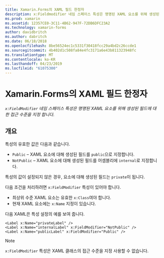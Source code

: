 ```yaml
---
title: Xamarin.Forms의 XAML 필드 한정자
description: x:Fieldmodifier 네임 스페이스 특성은 명명된 XAML 요소를 위해 생성된 필드에 대한 접근 수준을 지정합니다.
ms.prod: xamarin
ms.assetid: 12357CE0-3C11-4B62-947F-72DB6DFC23A2
ms.technology: xamarin-forms
author: davidbritch
ms.author: dabritch
ms.date: 06/18/2018
ms.openlocfilehash: 8be56524ec1c5331f30418fcc29a4bd2c26ccde1
ms.sourcegitcommit: 4b402d1c508fa84e4fc3171a6e43b811323948fc
ms.translationtype: MT
ms.contentlocale: ko-KR
ms.lasthandoff: 04/23/2019
ms.locfileid: "61075300"
---
```

# <a name="xaml-field-modifiers-in-xamarinforms"></a>Xamarin.Forms의 XAML 필드 한정자

_`x:FieldModifier` 네임 스페이스 특성은 명명된 XAML 요소를 위해 생성된 필드에 대한 접근 수준을 지정 합니다._

## <a name="overview"></a>개요

특성의 유효한 값은 다음과 같습니다.

- `Public` – XAML 요소에 대해 생성된 필드를 `public`으로 지정합니다.
- `NotPublic` – XAML 요소에 대해 생성된 필드를 어셈블리에 `internal`로 지정합니다.

특성의 값이 설정되지 않은 경우, 요소에 대해 생성된 필드는 `private`이 됩니다.

다음 조건을 처리하려면 `x:FieldModifier` 특성이 있어야 합니다.

- 최상위 수준 XAML 요소는 유효한 `x:Class`여야 합니다.
- 현재 XAML 요소에는 `x:Name` 지정이 있습니다.

다음 XAML은 특성 설정의 예를 보여 줍니다.

```xaml
<Label x:Name="privateLabel" />
<Label x:Name="internalLabel" x:FieldModifier="NotPublic" />
<Label x:Name="publicLabel" x:FieldModifier="Public" />
```

> [!NOTE]
> `x:FieldModifier` 특성은 XAML 클래스의 접근 수준을 지정 사용할 수 없습니다.
